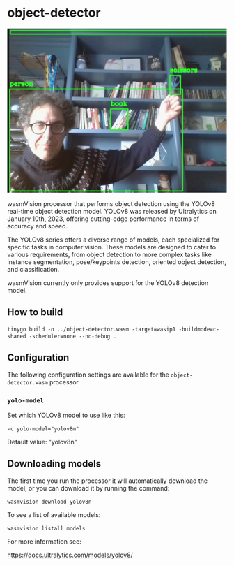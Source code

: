 # object-detector

![object-detector](../../images/object-detector-processor.png)

wasmVision processor that performs object detection using the YOLOv8 real-time object detection model. YOLOv8 was released by Ultralytics on January 10th, 2023, offering cutting-edge performance in terms of accuracy and speed.

The YOLOv8 series offers a diverse range of models, each specialized for specific tasks in computer vision. These models are designed to cater to various requirements, from object detection to more complex tasks like instance segmentation, pose/keypoints detection, oriented object detection, and classification.

wasmVision currently only provides support for the YOLOv8 detection model.

## How to build

```shell
tinygo build -o ../object-detector.wasm -target=wasip1 -buildmode=c-shared -scheduler=none --no-debug .
```

## Configuration

The following configuration settings are available for the `object-detector.wasm` processor.

### `yolo-model`

Set which YOLOv8 model to use like this:

```shell
-c yolo-model="yolov8m"
```

Default value: "yolov8n"

## Downloading models

The first time you run the processor it will automatically download the model, or you can download it by running the command:

```shell
wasmvision download yolov8n
```

To see a list of available models:

```shell
wasmvision listall models
```

For more information see:

https://docs.ultralytics.com/models/yolov8/
